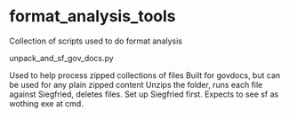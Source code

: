 # format_analysis_tools
Collection of scripts used to do format analysis


unpack_and_sf_gov_docs.py

Used to help process zipped collections of files
Built for govdocs, but can be used for any plain zipped content
Unzips the folder, runs each file against Siegfried, deletes files. 
Set up Siegfried first. Expects to see sf as wothing exe at cmd. 
